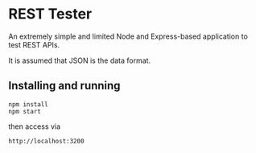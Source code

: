 # REST Tester

An extremely simple and limited Node and Express-based application to test REST APIs.

It is assumed that JSON is the data format. 


## Installing and running

```
npm install
npm start 
```

then access via

```
http://localhost:3200
```

